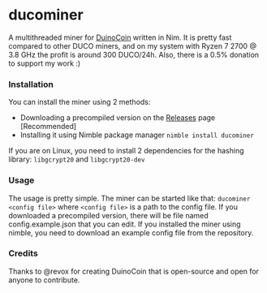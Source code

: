 # ducominer
 A multithreaded miner for [DuinoCoin](https://github.com/revoxhere/duino-coin "DuinoCoin") written in Nim. It is pretty fast compared to other DUCO miners, and on my system with Ryzen 7 2700 @ 3.8 GHz the profit is around 300 DUCO/24h.
Also, there is a 0.5% donation to support my work :)
 
### Installation
You can install the miner using 2 methods:
- Downloading a precompiled version on the [Releases](https://github.com/its5Q/ducominer/releases "Releases") page [Recommended]
- Installing it using Nimble package manager
```nimble install ducominer```

If you are on Linux, you need to install 2 dependencies for the hashing library: ```libgcrypt20``` and ```libgcrypt20-dev```

### Usage
The usage is pretty simple. The miner can be started like that:
```ducominer <config file>```
where ```<config file>``` is a path to the config file. If you downloaded a precompiled version, there will be file named config.example.json that you can edit. If you installed the miner using nimble, you need to download an example config file from the repository.

### Credits
Thanks to @revox for creating DuinoCoin that is open-source and open for anyone to contribute.
